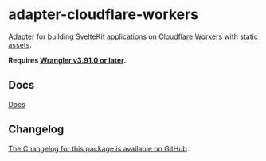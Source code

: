 # adapter-cloudflare-workers

[Adapter](https://svelte.dev/docs/kit/building-your-app) for building SvelteKit applications on [Cloudflare Workers](https://developers.cloudflare.com/workers/) with [static assets](https://developers.cloudflare.com/workers/static-assets/).

**Requires [Wrangler v3.91.0 or later](https://developers.cloudflare.com/workers/wrangler/get-started/).**.

## Docs

[Docs](https://svelte.dev/docs/kit/adapter-cloudflare-workers)

## Changelog

[The Changelog for this package is available on GitHub](https://github.com/sveltejs/kit/blob/main/packages/adapter-cloudflare-workers/CHANGELOG.md).

